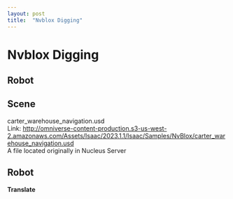 ```yaml
---
layout: post
title:  "Nvblox Digging"
---
```


# Nvblox Digging
## Robot

## Scene
carter_warehouse_navigation.usd <br/>
Link: http://omniverse-content-production.s3-us-west-2.amazonaws.com/Assets/Isaac/2023.1.1/Isaac/Samples/NvBlox/carter_warehouse_navigation.usd <br/>
A file located originally in Nucleus Server <br/>


## Robot

**Translate** <br/>

